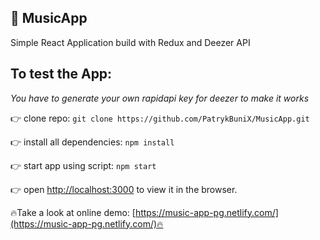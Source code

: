 ## 🎵 MusicApp

Simple React Application build with Redux and Deezer API

## To test the App:

_You have to generate your own rapidapi key for deezer to make it works_

👉 clone repo: `git clone https://github.com/PatrykBuniX/MusicApp.git`

👉 install all dependencies: `npm install`

👉 start app using script: `npm start`

👉 open [http://localhost:3000](http://localhost:3000) to view it in the browser.

🔥Take a look at online demo: [https://music-app-pg.netlify.com/](https://music-app-pg.netlify.com/)🔥
